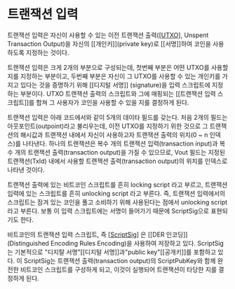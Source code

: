 # 트랜잭션 입력

트랜잭션 입력은 자신이 사용할 수 있는 이전 트랜잭션 출력([[UTXO]], Unspent Transaction Output)을 자신의 [[개인키]](private key)로 [[서명]]하여 코인을 사용하도록 지정하는 것이다.

트랜잭션 입력은 크게 2개의 부분으로 구성되는데, 첫번째 부분은 어떤 UTXO를 사용할 지를 지정하는 부분이고, 두번째 부분은 자신이 그 UTXO를 사용할 수 있는 개인키를 가지고 있다는 것을 증명하기 위해 [[디지털 서명]] (signature)을 입력 스크립트에 지정하는 부분이다. UTXO 트랜잭션 출력의 스크립트와 그에 매핑되는 [[트랜잭션 입력 스크립트]]를 합쳐 그 사용자가 코인을 사용할 수 있을 지를 결정하게 된다.

트랜잭션 입력은 아래 코드에서와 같이 5개의 데이타 필드를 갖는다. 처음 2개의 필드는 아웃포인트(outpoint)라고 불리우는데, 이전 UTXO를 지정하기 위한 것으로 그 트랜잭션의 해시값과 트랜잭션 내에서 자신이 사용하고자 트랜잭션 출력의 위치(0 ~ n 인덱스)를 나타낸다. 하나의 트랜잭션은 복수 개의 트랜잭션 입력(transaction input)과 복수 개의 트랜잭션 출력(transaction output)을 가질 수 있으므로, Vout 필드는 지정된 트랜잭션(TxId) 내에서 사용할 트랜잭션 출력(transaction output)의 위치를 인덱스로 나타낸 것이다.

트랜잭션 출력에 있는 비트코인 스크립트를 흔히 locking script 라고 부르고, 트랜잭션 입력에 있는 스크립트를 흔히 unlocking script 라고 부른다. 즉, 트랜잭션 입력에서의 스크립트는 잠겨 있는 코인을 풀고 소비하기 위해 사용된다는 점에서 unlocking script 라고 부른다. 보통 이 입력 스크립트에는 서명이 들어가기 때문에 ScriptSig으로 표현되기도 한다.

비트코인의 트랜잭션 입력 스크립트, 즉 [[ScriptSig]] 은 [[DER 인코딩]] (Distinguished Encoding Rules Encoding)을 사용하여 저장하고 있다. ScriptSig는 기본적으로 "디지탈 서명"[[디지털 서명]]과"public key"[[공개키]]를 포함하고 있다. 이 ScriptSig는 트랜잭션 출력(transaction output)의 ScriptPubKey와 함께 완전한 비트코인 스크립트를 구성하게 되고, 이것이 실행되어 트랜잭션이 타당한 지를 결정하게 된다.

[//begin]: # "Autogenerated link references for markdown compatibility"
[UTXO]: UTXO "UTXO"
[ScriptSig]: ScriptSig "ScriptSig"
[//end]: # "Autogenerated link references"